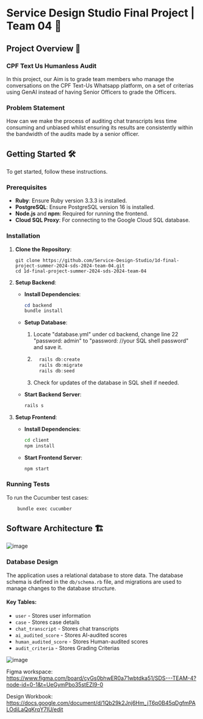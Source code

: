 # Service Design Studio Final Project | Team 04 🚀

## Project Overview 📖
### CPF Text Us Humanless Audit
In this project, our Aim is to grade team members who manage the conversations on the CPF Text-Us Whatsapp platform, on a set of criterias using GenAI instead of having Senior Officers to grade the Officers.

### Problem Statement
How can we make the process of auditing chat transcripts less time consuming and unbiased whilst ensuring its results are consistently within the bandwidth of the audits made by a senior officer.

## Getting Started 🛠️

To get started, follow these instructions.

### Prerequisites

- **Ruby**: Ensure Ruby version 3.3.3 is installed.
- **PostgreSQL**:  Ensure PostgreSQL version 16 is installed.
- **Node.js** and **npm**: Required for running the frontend.
- **Cloud SQL Proxy**: For connecting to the Google Cloud SQL database.

### Installation

1. **Clone the Repository**:
    ```terminal
    git clone https://github.com/Service-Design-Studio/1d-final-project-summer-2024-sds-2024-team-04.git
    cd 1d-final-project-summer-2024-sds-2024-team-04
    ```

3. **Setup Backend**:
    - **Install Dependencies**:
        ```powershell
        cd backend
        bundle install
        ```
    - **Setup Database**:
      1. Locate "database.yml" under cd backend, change line 22 "password: admin" to "password: //your SQL shell password" and save it.
      2. ```powershell
           rails db:create
           rails db:migrate
           rails db:seed
         ```
        3. Check for updates of the database in SQL shell if needed.

    - **Start Backend Server**:
        ```powershell
        rails s
        ```

4. **Setup Frontend**:
    - **Install Dependencies**:
        ```bash
        cd client
        npm install
        ```
    - **Start Frontend Server**:
        ```bash
        npm start
        ```

### Running Tests

To run the Cucumber test cases:

```powershell
    bundle exec cucumber
```



## Software Architecture 🏗️
![image](https://github.com/user-attachments/assets/a1bbfa8e-f28b-4e63-8009-d6891ca41521)


### Database Design
The application uses a relational database to store data. The database schema is defined in the `db/schema.rb` file, and migrations are used to manage changes to the database structure.

#### Key Tables:
- `user` - Stores user information
- `case` - Stores case details
- `chat_transcript` - Stores chat transcripts
- `ai_audited_score` - Stores AI-audited scores
- `human_audited_score` - Stores Human-audited scores
- `audit_criteria` - Stores Grading Criterias

![image](https://github.com/user-attachments/assets/10304e98-dd7d-497f-838f-62c2fcf14bf0)




Figma workspace: https://www.figma.com/board/cyGs0bhwER0a71wbtdka51/SDS---TEAM-4?node-id=0-1&t=UeGymPbo35stEZI9-0

Design Workbook: https://docs.google.com/document/d/1Qb29k2Jnj6Hm_jT6p0B45qDgfmPALOdiLaQqKrqY7IU/edit
